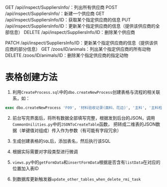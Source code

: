 GET /api/inspect/SuppliersInfo/：列出所有供应商
POST /api/inspect/SuppliersInfo/：新建一个供应商
GET /api/inspect/SuppliersInfo/ID：获取某个指定供应商的信息
PUT /api/inspect/SuppliersInfo/ID：更新某个指定供应商的信息（提供该供应商的全部信息）
DELETE /api/inspect/SuppliersInfo/ID：删除某个供应商




PATCH /api/inspect/SuppliersInfo/ID：更新某个指定供应商的信息（提供该供应商的部分信息）
GET /zoos/ID/animals：列出某个指定供应商的所有动物
DELETE /zoos/ID/animals/ID：删除某个指定供应商的指定动物

# 表格创建方法

1. 利用`CreateProcess.sql`中的`dbo.createNewProcess`创建表格与流程的相关联系，如：
 
 ```SQL
 exec dbo.createNewProcess 'F09', '材料验收记录(面料、花边)', '主料', '主料检验'
 ```
 
2. 前台写完界面后，将所有数据全部填写完整，根据发到后台的JSON，调用`CommonUnilities.py`中的`JSONToCreateTable`函数，
把转成二维表的JSON数据（单键值对组成）传入作为参数（有可能有字段冗余）

3. 生成创建表格的`SQL`后，添加表名，然后执行该SQL

4. 根据实际需要对字段类型进行微调

5. `views.py`中的`getFormData`和`insertFormData`根据是否含有`listData`在对应的位置加入表ID

5. 到数据库更新触发器`update_other_tables_when_delete_rmi_task`
